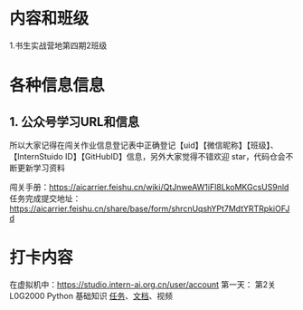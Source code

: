 # 内容和班级
1.书生实战营地第四期2班级

# 各种信息信息
## 1. 公众号学习URL和信息
所以大家记得在闯关作业信息登记表中正确登记【uid】【微信昵称】【班级】、【InternStuido ID】【GitHubID】信息，另外大家觉得不错欢迎 star，代码仓会不断更新学习资料

闯关手册：https://aicarrier.feishu.cn/wiki/QtJnweAW1iFl8LkoMKGcsUS9nld
任务完成提交地址：https://aicarrier.feishu.cn/share/base/form/shrcnUqshYPt7MdtYRTRpkiOFJd



# 打卡内容
在虚拟机中：https://studio.intern-ai.org.cn/user/account
第一天：
第2关 L0G2000 Python 基础知识 [任务](https://github.com/InternLM/Tutorial/blob/camp4/docs/L0/Python/task.md)、[文档](https://github.com/InternLM/Tutorial/tree/camp4/docs/L0/Python)、视频
